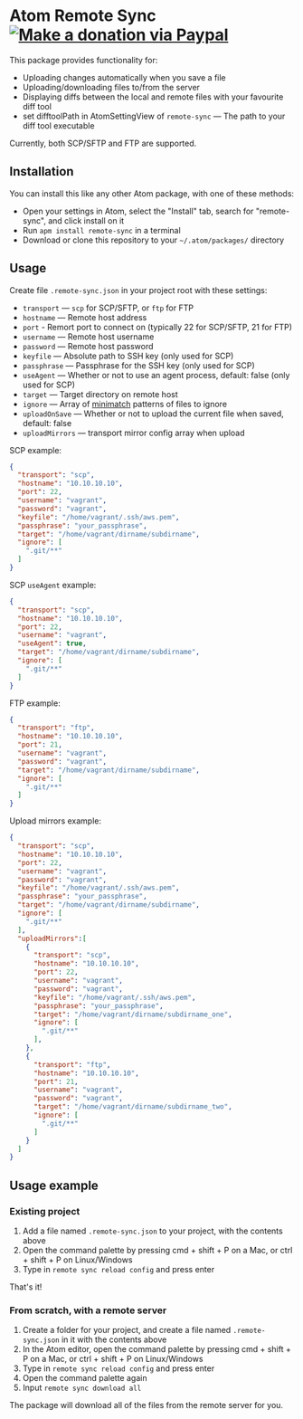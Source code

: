 # Atom Remote Sync [![Make a donation via Paypal](https://www.paypalobjects.com/en_US/i/btn/btn_donate_SM.gif)](https://www.paypal.com/cgi-bin/webscr?cmd=_donations&business=lx1988cyk%40gmail%2ecom&lc=US&no_note=0&currency_code=USD&bn=PP%2dDonationsBF%3abtn_donateCC_LG%2egif%3aNonHostedGuest)

This package provides functionality for:

* Uploading changes automatically when you save a file
* Uploading/downloading files to/from the server
* Displaying diffs between the local and remote files with your favourite diff tool
* set difftoolPath in AtomSettingView of `remote-sync` — The path to your diff tool executable

Currently, both SCP/SFTP and FTP are supported.

## Installation

You can install this like any other Atom package, with one of these methods:

* Open your settings in Atom, select the "Install" tab, search for "remote-sync", and click install on it
* Run `apm install remote-sync` in a terminal
* Download or clone this repository to your `~/.atom/packages/` directory

## Usage

Create file `.remote-sync.json` in your project root with these settings:

* `transport` — `scp` for SCP/SFTP, or `ftp` for FTP
* `hostname` — Remote host address
* `port` - Remort port to connect on (typically 22 for SCP/SFTP, 21 for FTP)
* `username` — Remote host username
* `password` — Remote host password
* `keyfile` — Absolute path to SSH key (only used for SCP)
* `passphrase` — Passphrase for the SSH key (only used for SCP)
* `useAgent` — Whether or not to use an agent process, default: false (only used for SCP)
* `target` — Target directory on remote host
* `ignore` — Array of [minimatch](https://github.com/isaacs/minimatch) patterns of files to ignore
* `uploadOnSave` — Whether or not to upload the current file when saved, default: false
* `uploadMirrors` — transport mirror config array when upload

SCP example:
```json
{
  "transport": "scp",
  "hostname": "10.10.10.10",
  "port": 22,
  "username": "vagrant",
  "password": "vagrant",
  "keyfile": "/home/vagrant/.ssh/aws.pem",
  "passphrase": "your_passphrase",
  "target": "/home/vagrant/dirname/subdirname",
  "ignore": [
    ".git/**"
  ]
}
```

SCP `useAgent` example:
```json
{
  "transport": "scp",
  "hostname": "10.10.10.10",
  "port": 22,
  "username": "vagrant",
  "useAgent": true,
  "target": "/home/vagrant/dirname/subdirname",
  "ignore": [
    ".git/**"
  ]
}
```

FTP example:
```json
{
  "transport": "ftp",
  "hostname": "10.10.10.10",
  "port": 21,
  "username": "vagrant",
  "password": "vagrant",
  "target": "/home/vagrant/dirname/subdirname",
  "ignore": [
    ".git/**"
  ]
}
```

Upload mirrors example:
```json
{
  "transport": "scp",
  "hostname": "10.10.10.10",
  "port": 22,
  "username": "vagrant",
  "password": "vagrant",
  "keyfile": "/home/vagrant/.ssh/aws.pem",
  "passphrase": "your_passphrase",
  "target": "/home/vagrant/dirname/subdirname",
  "ignore": [
    ".git/**"
  ],
  "uploadMirrors":[
    {
      "transport": "scp",
      "hostname": "10.10.10.10",
      "port": 22,
      "username": "vagrant",
      "password": "vagrant",
      "keyfile": "/home/vagrant/.ssh/aws.pem",
      "passphrase": "your_passphrase",
      "target": "/home/vagrant/dirname/subdirname_one",
      "ignore": [
        ".git/**"
      ],
    },
    {
      "transport": "ftp",
      "hostname": "10.10.10.10",
      "port": 21,
      "username": "vagrant",
      "password": "vagrant",
      "target": "/home/vagrant/dirname/subdirname_two",
      "ignore": [
        ".git/**"
      ]
    }
  ]
}
```

## Usage example

### Existing project

1. Add a file named `.remote-sync.json` to your project, with the contents above
2. Open the command palette by pressing cmd + shift + P on a Mac, or ctrl + shift + P on Linux/Windows
3. Type in `remote sync reload config` and press enter

That's it!

### From scratch, with a remote server

1. Create a folder for your project, and create a file named `.remote-sync.json` in it with the contents above
2. In the Atom editor, open the command palette by pressing cmd + shift + P on a Mac, or ctrl + shift + P on Linux/Windows
3. Type in `remote sync reload config` and press enter
4. Open the command palette again
5. Input `remote sync download all`

The package will download all of the files from the remote server for you.
